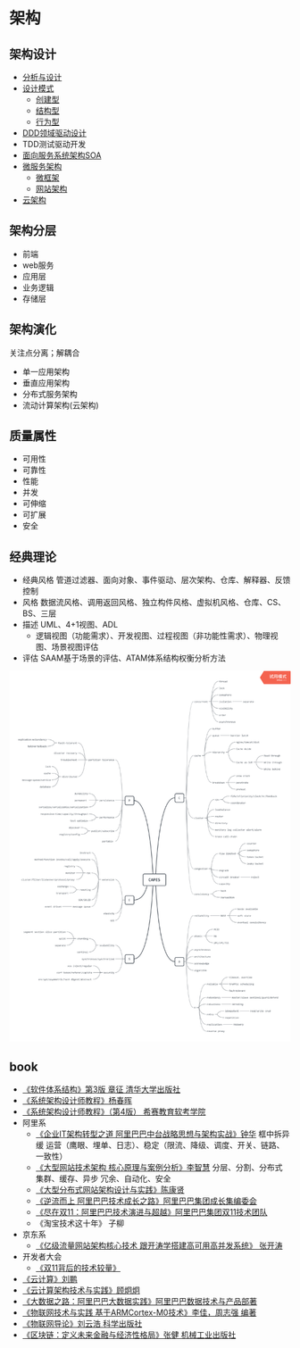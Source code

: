 # 架构

## 架构设计
* [分析与设计](/40-architecture/design/README.md)
* [设计模式](/40-architecture/design/10-design-pattern.md)
  - [创建型](/40-architecture/design/11-design-pattern-create.md)
  - [结构型](/40-architecture/design/12-design-pattern-struct.md)
  - [行为型](/40-architecture/design/13-design-pattern-behaviour.md)
* [DDD领域驱动设计](/40-architecture/design/30-ddd.md)
* TDD测试驱动开发
* [面向服务系统架构SOA](/40-architecture/02-soa.md)
* [微服务架构](/40-architecture/03-ms.md)
  * [微框架](/40-architecture/31-ms-framework.md)
  * [网站架构](/40-architecture/90-misc-architecture.md)
* [云架构](/40-architecture/cloud/README.md)

## 架构分层
* 前端
* web服务
* 应用层
* 业务逻辑
* 存储层

## 架构演化
关注点分离；解耦合
* 单一应用架构
* 垂直应用架构
* 分布式服务架构
* 流动计算架构(云架构)

## 质量属性
* 可用性
* 可靠性
* 性能
* 并发
* 可伸缩
* 可扩展
* 安全

## 经典理论
* 经典风格 管道过滤器、面向对象、事件驱动、层次架构、仓库、解释器、反馈控制
* 风格 数据流风格、调用返回风格、独立构件风格、虚拟机风格、仓库、CS、BS、三层
* 描述 UML、4+1视图、ADL
  * 逻辑视图（功能需求）、开发视图、过程视图（非功能性需求）、物理视图、场景视图评估
* 评估 SAAM基于场景的评估、ATAM体系结构权衡分析方法

![CAPES](./img/CAPES.png)

## book
* [《软件体系结构》第3版 章征 清华大学出版社](/docs/99-book/notes/40-architecture/软件体系结构.md)
* [《系统架构设计师教程》杨春晖](/99-book/notes/80-project/系统架构设计师教程.md)
* [《系统架构设计师教程》（第4版） 希赛教育软考学院](/99-book/notes/80-project/系统架构设计师教程(第4版).md)
* 阿里系
  * [《企业IT架构转型之道 阿里巴巴中台战略思想与架构实战》钟华](/99-book/notes/40-architecture/企业IT架构转型之道.md) 框中拆异缓 运营（鹰眼、埋单、日志）、稳定（限流、降级、调度、开关、链路、一致性）
  * [《大型网站技术架构 核心原理与案例分析》李智慧](/99-book/notes/40-architecture/大型网站技术架构.md) 分层、分割、分布式 集群、缓存、异步 冗余、自动化、安全
  * [《大型分布式网站架构设计与实践》陈康贤](/99-book/notes/40-architecture/大型分布式网站架构.md)
  * [《逆流而上 阿里巴巴技术成长之路》阿里巴巴集团成长集编委会](/99-book/notes/40-architecture/逆流而上.md)
  * [《尽在双11：阿里巴巴技术演进与超越》阿里巴巴集团双11技术团队](/99-book/notes/40-architecture/尽在双11.md)
  * 《淘宝技术这十年》 子柳
* 京东系
  * [《亿级流量网站架构核心技术 跟开涛学搭建高可用高并发系统》 张开涛](/99-book/notes/40-architecture/亿级流量网站架构核心技术.md)
* 开发者大会
  * [《双11背后的技术较量》](/99-book/notes/40-architecture/双11背后的技术较量.md)
* [《云计算》刘鹏](/99-book/notes/51-cloud/云计算.md)
* [《云计算架构技术与实践》顾炯炯](/99-book/notes/51-cloud/云计算架构.md)
* [《大数据之路：阿里巴巴大数据实践》阿里巴巴数据技术与产品部著](/99-book/notes/51-cloud/大数据之路.md)
* [《物联网技术与实践 基于ARMCortex-M0技术》李佳，周志强 编著](/99-book/notes/51-cloud/物联网技术与实践.md)
* [《物联网导论》刘云浩 科学出版社](/99-book/notes/51-cloud/物联网导论.md)
* [《区块链：定义未来金融与经济性格局》张健 机械工业出版社](/99-book/notes/51-cloud/区块链.md)